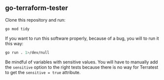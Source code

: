 ## go-terraform-tester

Clone this repository and run:

```bash
go mod tidy
```

If you want to run this software properly, because of a bug, you will to run it this way:

```bash
go run . 1>/dev/null
```

Be mindful of variables with sensitive values. You will have to manually add the `sensitive` option to the right tests because there is no way for Terratest to get the `sensitive = true` attribute.
